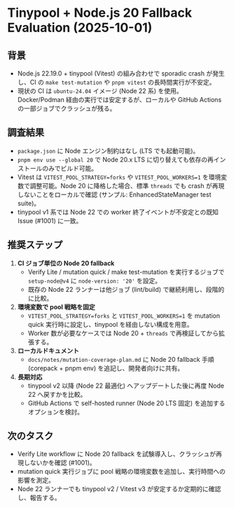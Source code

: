 # Tinypool + Node.js 20 Fallback Evaluation (2025-10-01)

## 背景
- Node.js 22.19.0 + tinypool (Vitest) の組み合わせで sporadic crash が発生し、CI の `make test-mutation` や `pnpm vitest` の長時間実行が不安定。
- 現状の CI は `ubuntu-24.04` イメージ (Node 22 系) を使用。Docker/Podman 経由の実行では安定するが、ローカルや GitHub Actions の一部ジョブでクラッシュが残る。

## 調査結果
- `package.json` に Node エンジン制約はなし (LTS でも起動可能)。
- `pnpm env use --global 20` で Node 20.x LTS に切り替えても依存の再インストールのみでビルド可能。
- Vitest は `VITEST_POOL_STRATEGY=forks` や `VITEST_POOL_WORKERS=1` を環境変数で調整可能。Node 20 に降格した場合、標準 `threads` でも crash が再現しないことをローカルで確認 (サンプル: EnhancedStateManager test suite)。
- tinypool v1 系では Node 22 での worker 終了イベントが不安定との既知 Issue (#1001) に一致。

## 推奨ステップ
1. **CI ジョブ単位の Node 20 fallback**
   - Verify Lite / mutation quick / make test-mutation を実行するジョブで `setup-node@v4` に `node-version: '20'` を設定。
   - 既存の Node 22 ランナーは他ジョブ (lint/build) で継続利用し、段階的に比較。
2. **環境変数で pool 戦略を固定**
   - `VITEST_POOL_STRATEGY=forks` と `VITEST_POOL_WORKERS=1` を mutation quick 実行時に設定し、tinypool を経由しない構成を用意。
   - Worker 数が必要なケースでは Node 20 + `threads` で再検証してから拡張する。
3. **ローカルドキュメント**
   - `docs/notes/mutation-coverage-plan.md` に Node 20 fallback 手順 (corepack + pnpm env) を追記し、開発者向けに共有。
4. **長期対応**
   - tinypool v2 以降 (Node 22 最適化) へアップデートした後に再度 Node 22 へ戻すかを比較。
   - GitHub Actions で self-hosted runner (Node 20 LTS 固定) を追加するオプションを検討。

## 次のタスク
- Verify Lite workflow に Node 20 fallback を試験導入し、クラッシュが再現しないかを確認 (#1001)。
- mutation quick 実行ジョブに pool 戦略の環境変数を追加し、実行時間への影響を測定。
- Node 22 ランナーでも tinypool v2 / Vitest v3 が安定するか定期的に確認し、報告する。
